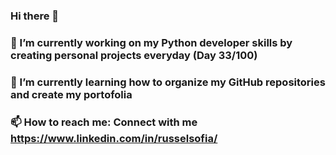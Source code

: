 ### Hi there 👋

<!--
**rusunited2/rusunited2** is a ✨ _special_ ✨ repository because its `README.md` (this file) appears on your GitHub profile.

Here are some ideas to get you started:

- 🔭 I’m currently working on ...
- 🌱 I’m currently learning ...
- 👯 I’m looking to collaborate on ...
- 🤔 I’m looking for help with ...
- 💬 Ask me about ...
- 📫 How to reach me: ...
- 😄 Pronouns: ...
- ⚡ Fun fact: ...
-->
### 🔭 I’m currently working on my Python developer skills by creating personal projects everyday (Day 33/100)
### 🌱 I’m currently learning how to organize my GitHub repositories and create my portofolia
### 📫 How to reach me: Connect with me https://www.linkedin.com/in/russelsofia/

